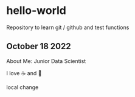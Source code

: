 # hello-world
Repository to learn git / github and test functions

## October 18 2022

About Me: Junior Data Scientist

I love :coffee: and :pizza:

local change
